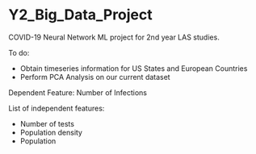 # Y2_Big_Data_Project
COVID-19 Neural Network ML project for 2nd year LAS studies.

To do:
- Obtain timeseries information for US States and European Countries
- Perform PCA Analysis on our current dataset
 
 Dependent Feature:
Number of Infections


 List of independent features:
- Number of tests
- Population density
- Population